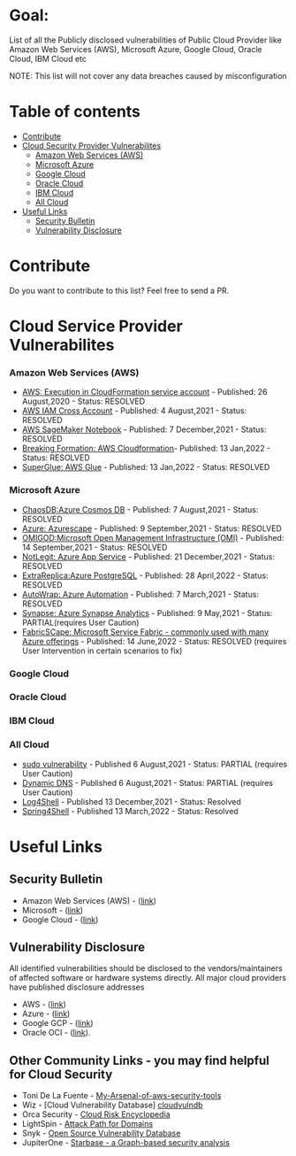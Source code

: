# Goal:
List of all the Publicly disclosed vulnerabilities of Public Cloud Provider like Amazon Web Services (AWS), Microsoft Azure, Google Cloud, Oracle Cloud, IBM Cloud etc

NOTE: This list will not cover any data breaches caused by misconfiguration

Table of contents
=================

<!--ts-->

* [Contribute](#Contribute)
* [Cloud Security Provider Vulnerabilites](#cloud-service-provider-vulnerabilites)
  * [Amazon Web Services (AWS)](#amazon-web-services-aws)
  * [Microsoft Azure](#microsoft-azure)
  * [Google Cloud ](#google-cloud )
  * [Oracle Cloud](#oracle-cloud)
  * [IBM Cloud](#ibm-cloud)
  * [All Cloud](#all-cloud)
* [Useful Links](#useful-links)
  * [Security Bulletin](#security-bulletin)
  * [Vulnerability Disclosure](#vulnerability-disclosure)
<!--te-->


# Contribute
Do you want to contribute to this list? Feel free to send a PR.

# Cloud Service Provider Vulnerabilites

### Amazon Web Services (AWS) 
- [AWS: Execution in CloudFormation service account](https://onecloudplease.com/blog/security-september-cataclysms-in-the-cloud-formations) - Published: 26 August,2020 - Status: RESOLVED
- [AWS IAM Cross Account](https://www.wiz.io/blog/black-hat-2021-aws-cross-account-vulnerabilities-how-isolated-is-your-cloud-environment/) - Published: 4 August,2021 - Status: RESOLVED
- [AWS SageMaker Notebook](https://blog.lightspin.io/aws-sagemaker-notebook-takeover-vulnerability) - Published: 7 December,2021 - Status: RESOLVED
- [Breaking Formation: AWS Cloudformation](https://orca.security/resources/blog/aws-cloudformation-vulnerability/)- Published: 13 Jan,2022 - Status: RESOLVED
- [SuperGlue: AWS Glue](https://orca.security/resources/blog/aws-glue-vulnerability/) - Published: 13 Jan,2022 - Status: RESOLVED

### Microsoft Azure 
- [ChaosDB:Azure Cosmos DB](https://www.wiz.io/blog/how-we-broke-the-cloud-with-two-lines-of-code-the-full-story-of-chaosdb/) - Published: 7 August,2021 - Status: RESOLVED
- [Azure: Azurescape](https://unit42.paloaltonetworks.com/azure-container-instances/) - Published: 9 September,2021 - Status: RESOLVED
- [OMIGOD:Microsoft Open Management Infrastructure (OMI)](https://www.wiz.io/blog/secret-agent-exposes-azure-customers-to-unauthorized-code-execution/) - Published: 14 September,2021 - Status: RESOLVED
- [NotLegit: Azure App Service](https://www.wiz.io/blog/azure-app-service-source-code-leak/) - Published: 21 December,2021 - Status: RESOLVED
- [ExtraReplica:Azure PostgreSQL](https://www.wiz.io/blog/wiz-research-discovers-extrareplica-cross-account-database-vulnerability-in-azure-postgresql/) - Published: 28 April,2022 - Status: RESOLVED
- [AutoWrap: Azure Automation](https://orca.security/resources/blog/autowarp-microsoft-azure-automation-service-vulnerability/) - Published: 7 March,2021 - Status: RESOLVED
- [Synapse: Azure Synapse Analytics](https://orca.security/resources/blog/azure-synapse-analytics-security-advisory/) - Published: 9 May,2021 - Status: PARTIAL(requires User Caution)
- [FabricSCape: Microsoft Service Fabric - commonly used with many Azure offerings](https://unit42.paloaltonetworks.com/fabricscape-cve-2022-30137/) - Published: 14 June,2022 - Status: RESOLVED (requires User Intervention in certain scenarios to fix)
 
### Google Cloud 

### Oracle Cloud 


### IBM Cloud 

### All Cloud
- [sudo vulnerability](https://www.wiz.io/blog/recent-linux-sudo-vulnerability-affects-a-major-percent-of-cloud-workloads/) - Published 6 August,2021 - Status: PARTIAL (requires User Caution)
- [Dynamic DNS](https://www.wiz.io/blog/is-your-organization-leaking-sensitive-dynamic-dns-data-heres-how-to-find-out/) - Published 6 August,2021 - Status: PARTIAL (requires User Caution)
- [Log4Shell](https://snyk.io/blog/log4j-vulnerability-software-supply-chain-security-log4shell/) - Published 13 December,2021 - Status: Resolved
- [Spring4Shell](https://security.snyk.io/vuln/SNYK-JAVA-ORGSPRINGFRAMEWORKCLOUD-2436645) - Published 13 March,2022 - Status: Resolved

# Useful Links

## Security Bulletin
* Amazon Web Services (AWS) - ([link](https://aws.amazon.com/security/security-bulletins/))
* Microsoft - ([link](https://docs.microsoft.com/en-us/security-updates/))
* Google Cloud -  ([link](https://cloud.google.com/support/bulletins))

## Vulnerability Disclosure
All identified vulnerabilities should be disclosed to the vendors/maintainers of affected software or hardware systems directly. All major cloud providers have published disclosure addresses
* AWS - ([link](https://aws.amazon.com/security/vulnerability-reporting/))
* Azure - ([link](https://www.microsoft.com/en-us/msrc/bounty))
* Google GCP - ([link](https://www.google.com/appserve/security-bugs/m2/new))
* Oracle OCI - ([link](https://www.oracle.com/corporate/security-practices/assurance/vulnerability/reporting.html)).

## Other Community Links - you may find helpful for Cloud Security
* Toni De La Fuente - [My-Arsenal-of-aws-security-tools](https://github.com/toniblyx/my-arsenal-of-aws-security-tools)
* Wiz - [Cloud Vulnerability Database] [cloudvulndb](https://www.cloudvulndb.org/)
* Orca Security - [Cloud Risk Encyclopedia](https://orca.security/resources/cloud-risk-encyclopedia/)
* LightSpin - [Attack Path for Domains](https://recon.cloud/)
* Snyk - [Open Source Vulnerability Database](https://security.snyk.io/)
* JupiterOne - [Starbase - a Graph-based security analysis](https://github.com/JupiterOne/starbase)

